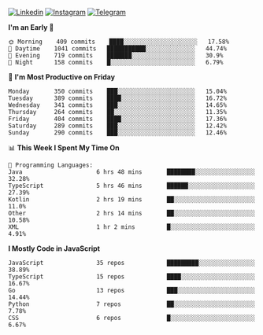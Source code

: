[![Linkedin](https://img.shields.io/badge/-Archie-blue?style=flat-square&labelColor=gray&logo=Linkedin&logoColor=white&link=https://www.linkedin.com/in/archisdi)](https://www.linkedin.com/in/archisdi)
[![Instagram](https://img.shields.io/badge/-@archisdi-orange?style=flat-square&labelColor=gray&logo=Instagram&logoColor=white&link=https://www.instagram.com/archisdi)](https://www.instagram.com/archisdi)
[![Telegram](https://img.shields.io/badge/-aai-informational?style=flat-square&labelColor=gray&logo=telegram&logoColor=white&link=https://t.me/archisdi)](https://t.me/archisdi)

<!--START_SECTION:waka-->
**I'm an Early 🐤** 

```text
🌞 Morning    409 commits    ████░░░░░░░░░░░░░░░░░░░░░   17.58% 
🌆 Daytime    1041 commits   ███████████░░░░░░░░░░░░░░   44.74% 
🌃 Evening    719 commits    ███████░░░░░░░░░░░░░░░░░░   30.9% 
🌙 Night      158 commits    █░░░░░░░░░░░░░░░░░░░░░░░░   6.79%

```
📅 **I'm Most Productive on Friday** 

```text
Monday       350 commits    ███░░░░░░░░░░░░░░░░░░░░░░   15.04% 
Tuesday      389 commits    ████░░░░░░░░░░░░░░░░░░░░░   16.72% 
Wednesday    341 commits    ███░░░░░░░░░░░░░░░░░░░░░░   14.65% 
Thursday     264 commits    ██░░░░░░░░░░░░░░░░░░░░░░░   11.35% 
Friday       404 commits    ████░░░░░░░░░░░░░░░░░░░░░   17.36% 
Saturday     289 commits    ███░░░░░░░░░░░░░░░░░░░░░░   12.42% 
Sunday       290 commits    ███░░░░░░░░░░░░░░░░░░░░░░   12.46%

```


📊 **This Week I Spent My Time On** 

```text
💬 Programming Languages: 
Java                     6 hrs 48 mins       ████████░░░░░░░░░░░░░░░░░   32.28% 
TypeScript               5 hrs 46 mins       ██████░░░░░░░░░░░░░░░░░░░   27.39% 
Kotlin                   2 hrs 19 mins       ██░░░░░░░░░░░░░░░░░░░░░░░   11.0% 
Other                    2 hrs 14 mins       ██░░░░░░░░░░░░░░░░░░░░░░░   10.58% 
XML                      1 hr 2 mins         █░░░░░░░░░░░░░░░░░░░░░░░░   4.91%

```

**I Mostly Code in JavaScript** 

```text
JavaScript               35 repos            █████████░░░░░░░░░░░░░░░░   38.89% 
TypeScript               15 repos            ████░░░░░░░░░░░░░░░░░░░░░   16.67% 
Go                       13 repos            ███░░░░░░░░░░░░░░░░░░░░░░   14.44% 
Python                   7 repos             ██░░░░░░░░░░░░░░░░░░░░░░░   7.78% 
CSS                      6 repos             █░░░░░░░░░░░░░░░░░░░░░░░░   6.67%

```



<!--END_SECTION:waka-->